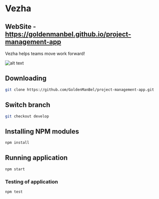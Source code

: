 # Vezha

## WebSite - https://goldenmanbel.github.io/project-management-app

Vezha helps teams move work forward!

![alt text](https://rutraveller.ru/icache/place/2/855/2855_603x354.jpg)

## Downloading

```bash
git clone https://github.com/GoldenManBel/project-management-app.git
```

## Switch branch

```bash
git checkout develop
```

## Installing NPM modules

```bash
npm install
```

## Running application

```bash
npm start
```

### Testing of application

```bash
npm test

```
